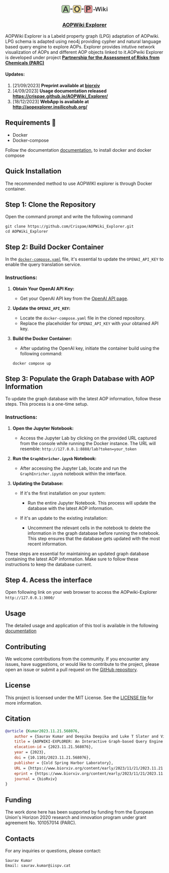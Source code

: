 ﻿
<div align="center">
  <img src="frontend/public/logo.png" alt="" width="150">
  <h3><a href="http://aopexplorer.insilicohub.org/" >AOPWiki Explorer</a></h3>
</div>  


AOPWiki Explorer is a Labeld property graph (LPG) adaptation of AOPwiki. LPG schema is adapted using neo4j providing cypher and natural language based query engine to explore AOPs. Explorer provides intutive network visualization of AOPs and different AOP objects linked to it.AOPwiki Explorer is developed under project [**Partnership for the Assessment of Risks from Chemicals (PARC)**](https://www.eu-parc.eu)  

#### Updates:
1. [21/09/2023] **Preprint available at [biorxiv](https://www.biorxiv.org/content/10.1101/2023.11.21.568076v1)**
2. [4/09/2023]  **Usage documentation released https://crispae.github.io/AOPWiki_Explorer/**
3. [18/12/2023] **WebApp is available at http://aopexplorer.insilicohub.org/**  

## Requirements 🐳
- Docker  
- Docker-compose  

Follow the documentation [documentation](https://docs.docker.com/engine/install/), to install docker and docker compose

## Quick Installation

The recommended method to use AOPWIKI explorer is through Docker container.

## Step 1: Clone the Repository
Open the command prompt and write the following command
  ```shell
git clone https://github.com/Crispae/AOPWiki_Explorer.git
cd AOPWiki_Explorer
```  
## Step 2: Build Docker Container

In the [`docker-compose.yaml`](https://github.com/Crispae/AOPWiki_Explorer/blob/main/docker-compose.yaml) file, it's essential to update the `OPENAI_API_KEY` to enable the query translation service.

### Instructions:

1. **Obtain Your OpenAI API Key:**
   - Get your OpenAI API key from the [OpenAI API page](https://openai.com/blog/openai-api).

2. **Update the `OPENAI_API_KEY`:**
   - Locate the `docker-compose.yaml` file in the cloned repository.
   - Replace the placeholder for `OPENAI_API_KEY` with your obtained API key.

3. **Build the Docker Container:**
   - After updating the OpenAI key, initiate the container build using the following command:
   ```shell
   docker compose up

## Step 3: Populate the Graph Database with AOP Information

To update the graph database with the latest AOP information, follow these steps. This process is a one-time setup.

### Instructions:

1. **Open the Jupyter Notebook:**
   - Access the Jupyter Lab by clicking on the provided URL captured from the console while running the Docker instance. The URL will resemble: `http://127.0.0.1:8888/lab?token=your_token`

2. **Run the `GraphEnricher.ipynb` Notebook:**
   - After accessing the Jupyter Lab, locate and run the `GraphEnricher.ipynb` notebook within the interface.

3. **Updating the Database:**
   - If it's the first installation on your system:
     - Run the entire Jupyter Notebook. This process will update the database with the latest AOP information.

   - If it's an update to the existing installation:
     - Uncomment the relevant cells in the notebook to delete the information in the graph database before running the notebook. This step ensures that the database gets updated with the most recent information.

These steps are essential for maintaining an updated graph database containing the latest AOP information. Make sure to follow these instructions to keep the database current.


## Step 4. Acess the interface  
Open following link on your web browser to access the AOPwiki-Explorer  ```http://127.0.0.1:3000/```

## Usage
  The detailed usage and application of this tool is available in the following [documentation](https://crispae.github.io/AOPWiki_Explorer/)

## Contributing

We welcome contributions from the community. If you encounter any issues, have suggestions, or would like to contribute to the project, please open an issue or submit a pull request on the [GitHub repository](https://github.com/Crispae/AOPWiki_Explorer).

## License
This project is licensed under the MIT License. See the [LICENSE file](https://github.com/Crispae/AOPWiki_Explorer/blob/main/LICENSE.txt) for more information.

## Citation
```bibtex
@article {Kumar2023.11.21.568076,
	author = {Saurav Kumar and Deepika Deepika and Luke T Slater and Vikas Kumar, Sr.},
	title = {AOPWIKI-EXPLORER: An Interactive Graph-based Query Engine leveraging Large Language Models},
	elocation-id = {2023.11.21.568076},
	year = {2023},
	doi = {10.1101/2023.11.21.568076},
	publisher = {Cold Spring Harbor Laboratory},
	URL = {https://www.biorxiv.org/content/early/2023/11/21/2023.11.21.568076},
	eprint = {https://www.biorxiv.org/content/early/2023/11/21/2023.11.21.568076.full.pdf},
	journal = {bioRxiv}
}
```
## Funding
The work done here has been supported by funding from the European Union's Horizon 2020 research and innovation program under grant agreement No. 101057014 (PARC).

## Contacts
For any inquiries or questions, please contact:

    Saurav Kumar
    Email: saurav.kumar@iispv.cat
